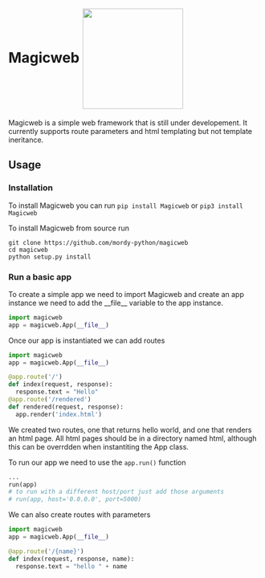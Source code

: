 # Magicweb <img src='logo.png' align='center' width='200' height='200'/>
Magicweb is a simple web framework that is still under developement. It currently supports route parameters and html templating but not template ineritance.

## Usage

### Installation

To install Magicweb you can run
`pip install Magicweb` or `pip3 install Magicweb`

To install Magicweb from source run

```shell
git clone https://github.com/mordy-python/magicweb
cd magicweb
python setup.py install
```

### Run a basic app

To create a simple app we need to import Magicweb and create an app instance
we need to add the \_\_file\_\_ variable to the app instance.

```python
import magicweb
app = magicweb.App(__file__)
```

Once our app is instantiated we can add routes

```python
import magicweb
app = magicweb.App(__file__)

@app.route('/')
def index(request, response):
  response.text = "Hello"
@app.route('/rendered')
def rendered(request, response):
  app.render('index.html')
```

We created two routes, one that returns hello world, and one that renders an html page. All html pages should be in a directory named html, although this can be overrdden when instantiting the App class.

To run our app we need to use the `app.run()` function

```python
...
run(app)
# to run with a different host/port just add those arguments
# run(app, host='0.0.0.0', port=5000)
```

We can also create routes with parameters

```python
import magicweb
app = magicweb.App(__file__)

@app.route('/{name}')
def index(request, response, name):
  response.text = "hello " + name
```
